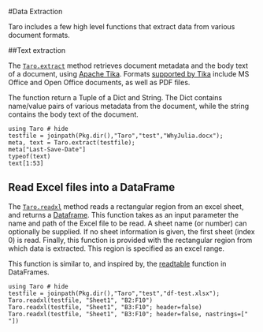 #Data Extraction

Taro includes a few high level functions that extract data from various document formats.

##Text extraction

The [`Taro.extract`](@ref) method retrieves document metadata and the body text of a document,
using [Apache Tika](https://tika.apache.org/). Formats [supported by Tika](https://tika.apache.org/1.13/formats.html)
include MS Office and Open Office documents, as well as PDF files.

The function return a Tuple of a Dict and String. The Dict contains name/value pairs of various metadata from the document, while the string contains the body text of the document.

```@repl
using Taro # hide
testfile = joinpath(Pkg.dir(),"Taro","test","WhyJulia.docx");
meta, text = Taro.extract(testfile);
meta["Last-Save-Date"]
typeof(text)
text[1:53]
```
## Read Excel files into a DataFrame

The [`Taro.readxl`](@ref) method reads a rectangular region from an excel sheet, and
returns a [Dataframe](http://juliastats.github.io/DataFrames.jl/stable/man/getting_started/#The-DataFrame-Type-1).
This function takes as an input parameter the name and path of the Excel file to be read. A sheet name (or number) can optionally be supplied. If no sheet information is given, the first sheet (index 0) is read. Finally, this
function is provided with the rectangular region from which data is extracted. This region is specified as an excel
range.

This function is similar to, and inspired by, the [readtable](http://juliastats.github.io/DataFrames.jl/stable/man/io/#DataFrames.readtable) function in DataFrames.

```@repl
using Taro # hide
testfile = joinpath(Pkg.dir(),"Taro","test","df-test.xlsx");
Taro.readxl(testfile, "Sheet1", "B2:F10")
Taro.readxl(testfile, "Sheet1", "B3:F10"; header=false)
Taro.readxl(testfile, "Sheet1", "B3:F10"; header=false, nastrings=[" "])
```
